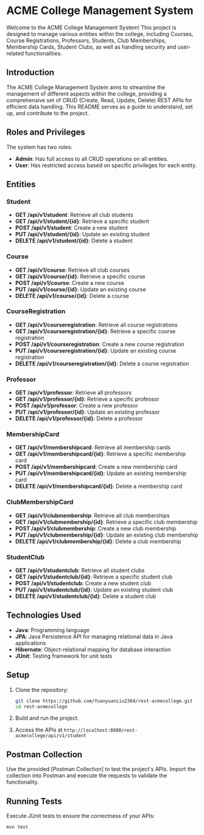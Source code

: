 # ACME College Management System

Welcome to the ACME College Management System! This project is designed to manage various entities within the college, including Courses, Course Registrations, Professors, Students, Club Memberships, Membership Cards, Student Clubs, as well as handling security and user-related functionalities.

## Introduction

The ACME College Management System aims to streamline the management of different aspects within the college, providing a comprehensive set of CRUD (Create, Read, Update, Delete) REST APIs for efficient data handling. This README serves as a guide to understand, set up, and contribute to the project.

## Roles and Privileges

The system has two roles: 
- **Admin**: Has full access to all CRUD operations on all entities.
- **User**: Has restricted access based on specific privileges for each entity.
  
## Entities

### Student

- **GET /api/v1/student**: Retrieve all club students
- **GET /api/v1/student/{id}**: Retrieve a specific student
- **POST /api/v1/student**: Create a new student
- **PUT /api/v1/student/{id}**: Update an existing student
- **DELETE /api/v1/student/{id}**: Delete a student

### Course

- **GET /api/v1/course**: Retrieve all club courses
- **GET /api/v1/course/{id}**: Retrieve a specific course
- **POST /api/v1/course**: Create a new course
- **PUT /api/v1/course/{id}**: Update an existing course
- **DELETE /api/v1/course/{id}**: Delete a course
  
### CourseRegistration

- **GET /api/v1/courseregistration**: Retrieve all course registrations
- **GET /api/v1/courseregistration/{id}**: Retrieve a specific course registration
- **POST /api/v1/courseregistration**: Create a new course registration
- **PUT /api/v1/courseregistration/{id}**: Update an existing course registration
- **DELETE /api/v1/courseregistration/{id}**: Delete a course registration

### Professor

- **GET /api/v1/professor**: Retrieve all professors
- **GET /api/v1/professor/{id}**: Retrieve a specific professor
- **POST /api/v1/professor**: Create a new professor
- **PUT /api/v1/professor/{id}**: Update an existing professor
- **DELETE /api/v1/professor/{id}**: Delete a professor

### MembershipCard

- **GET /api/v1/membershipcard**: Retrieve all membership cards
- **GET /api/v1/membershipcard/{id}**: Retrieve a specific membership card
- **POST /api/v1/membershipcard**: Create a new membership card
- **PUT /api/v1/membershipcard/{id}**: Update an existing membership card
- **DELETE /api/v1/membershipcard/{id}**: Delete a membership card

### ClubMembershipCard

- **GET /api/v1/clubmembership**: Retrieve all club memberships
- **GET /api/v1/clubmembership/{id}**: Retrieve a specific club membership
- **POST /api/v1/clubmembership**: Create a new club membership
- **PUT /api/v1/clubmembership/{id}**: Update an existing club membership
- **DELETE /api/v1/clubmembership/{id}**: Delete a club membership

### StudentClub

- **GET /api/v1/studentclub**: Retrieve all student clubs
- **GET /api/v1/studentclub/{id}**: Retrieve a specific student club
- **POST /api/v1/studentclub**: Create a new student club
- **PUT /api/v1/studentclub/{id}**: Update an existing student club
- **DELETE /api/v1/studentclub/{id}**: Delete a student club
  
## Technologies Used

- **Java**: Programming language
- **JPA**: Java Persistence API for managing relational data in Java applications
- **Hibernate**: Object-relational mapping for database interaction
- **JUnit**: Testing framework for unit tests


## Setup

1. Clone the repository:

    ```bash
    git clone https://github.com/YuanyuanLiu2304/rest-acmecollege.git
    cd rest-acmecollege
    ```

2. Build and run the project.

3. Access the APIs at `http://localhost:8080/rest-acmecollege/api/v1/student`


## Postman Collection

Use the provided [Postman Collection] to test the project's APIs. Import the collection into Postman and execute the requests to validate the functionality.

## Running Tests

Execute JUnit tests to ensure the correctness of your APIs:

```bash
mvn test
